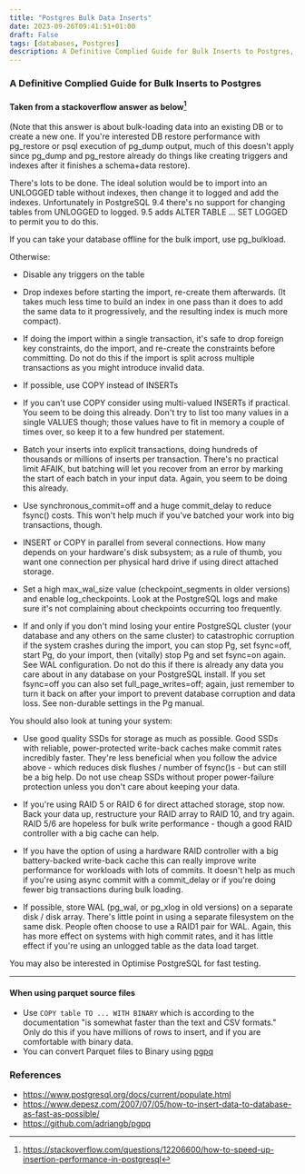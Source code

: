 ```yaml
---
title: "Postgres Bulk Data Inserts"
date: 2023-09-26T09:41:51+01:00
draft: False
tags: [databases, Postgres]
description: A Definitive Complied Guide for Bulk Inserts to Postgres, complied overtime from my own experiences and taken from various sources 
---
```


### A Definitive Complied Guide for Bulk Inserts to Postgres

#### Taken from a stackoverflow answer as below[^1]

(Note that this answer is about bulk-loading data into an existing DB or to create a new one. If you're interested DB restore performance with pg_restore or psql execution of pg_dump output, much of this doesn't apply since pg_dump and pg_restore already do things like creating triggers and indexes after it finishes a schema+data restore).

There's lots to be done. The ideal solution would be to import into an UNLOGGED table without indexes, then change it to logged and add the indexes. Unfortunately in PostgreSQL 9.4 there's no support for changing tables from UNLOGGED to logged. 9.5 adds ALTER TABLE ... SET LOGGED to permit you to do this.

If you can take your database offline for the bulk import, use pg_bulkload.

Otherwise:

- Disable any triggers on the table

- Drop indexes before starting the import, re-create them afterwards. (It takes much less time to build an index in one pass than it does to add the same data to it progressively, and the resulting index is much more compact).

- If doing the import within a single transaction, it's safe to drop foreign key constraints, do the import, and re-create the constraints before committing. Do not do this if the import is split across multiple transactions as you might introduce invalid data.

- If possible, use COPY instead of INSERTs

- If you can't use COPY consider using multi-valued INSERTs if practical. You seem to be doing this already. Don't try to list too many values in a single VALUES though; those values have to fit in memory a couple of times over, so keep it to a few hundred per statement.

- Batch your inserts into explicit transactions, doing hundreds of thousands or millions of inserts per transaction. There's no practical limit AFAIK, but batching will let you recover from an error by marking the start of each batch in your input data. Again, you seem to be doing this already.

- Use synchronous_commit=off and a huge commit_delay to reduce fsync() costs. This won't help much if you've batched your work into big transactions, though.

- INSERT or COPY in parallel from several connections. How many depends on your hardware's disk subsystem; as a rule of thumb, you want one connection per physical hard drive if using direct attached storage.

- Set a high max_wal_size value (checkpoint_segments in older versions) and enable log_checkpoints. Look at the PostgreSQL logs and make sure it's not complaining about checkpoints occurring too frequently.

- If and only if you don't mind losing your entire PostgreSQL cluster (your database and any others on the same cluster) to catastrophic corruption if the system crashes during the import, you can stop Pg, set fsync=off, start Pg, do your import, then (vitally) stop Pg and set fsync=on again. See WAL configuration. Do not do this if there is already any data you care about in any database on your PostgreSQL install. If you set fsync=off you can also set full_page_writes=off; again, just remember to turn it back on after your import to prevent database corruption and data loss. See non-durable settings in the Pg manual.

You should also look at tuning your system:

- Use good quality SSDs for storage as much as possible. Good SSDs with reliable, power-protected write-back caches make commit rates incredibly faster. They're less beneficial when you follow the advice above - which reduces disk flushes / number of fsync()s - but can still be a big help. Do not use cheap SSDs without proper power-failure protection unless you don't care about keeping your data.

- If you're using RAID 5 or RAID 6 for direct attached storage, stop now. Back your data up, restructure your RAID array to RAID 10, and try again. RAID 5/6 are hopeless for bulk write performance - though a good RAID controller with a big cache can help.

- If you have the option of using a hardware RAID controller with a big battery-backed write-back cache this can really improve write performance for workloads with lots of commits. It doesn't help as much if you're using async commit with a commit_delay or if you're doing fewer big transactions during bulk loading.

- If possible, store WAL (pg_wal, or pg_xlog in old versions) on a separate disk / disk array. There's little point in using a separate filesystem on the same disk. People often choose to use a RAID1 pair for WAL. Again, this has more effect on systems with high commit rates, and it has little effect if you're using an unlogged table as the data load target.

You may also be interested in Optimise PostgreSQL for fast testing.

--------

#### When using parquet source files

- Use `COPY table TO ... WITH BINARY` which is according to the documentation "is somewhat faster than the text and CSV formats." Only do this if you have millions of rows to insert, and if you are comfortable with binary data. 
- You can convert Parquet files to Binary using [pgpq](https://github.com/adriangb/pgpq)





### References
 [^1]: https://stackoverflow.com/questions/12206600/how-to-speed-up-insertion-performance-in-postgresql
 - https://www.postgresql.org/docs/current/populate.html
 - https://www.depesz.com/2007/07/05/how-to-insert-data-to-database-as-fast-as-possible/
 - https://github.com/adriangb/pgpq